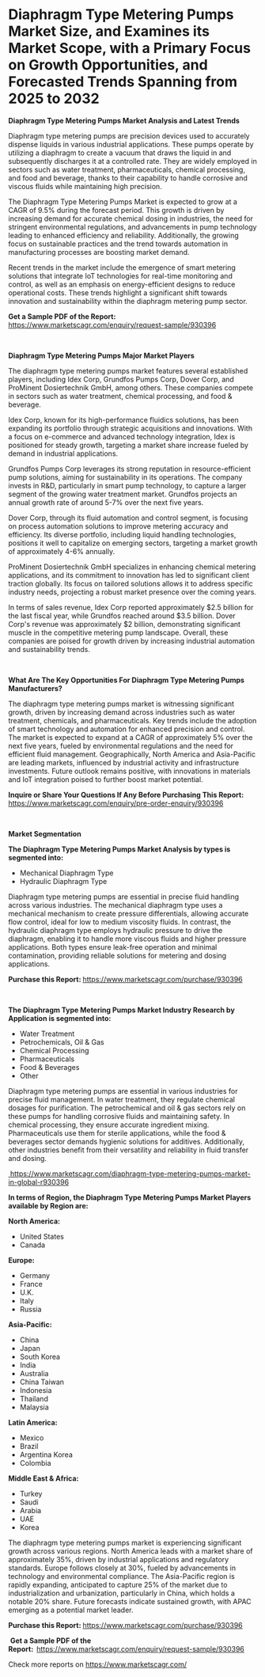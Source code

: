 <p><h1>Diaphragm Type Metering Pumps Market Size, and Examines its Market Scope, with a Primary Focus on Growth Opportunities, and Forecasted Trends Spanning from 2025 to 2032</h1></p><p><strong>Diaphragm Type Metering Pumps Market Analysis and Latest Trends</strong></p>
<p><p>Diaphragm type metering pumps are precision devices used to accurately dispense liquids in various industrial applications. These pumps operate by utilizing a diaphragm to create a vacuum that draws the liquid in and subsequently discharges it at a controlled rate. They are widely employed in sectors such as water treatment, pharmaceuticals, chemical processing, and food and beverage, thanks to their capability to handle corrosive and viscous fluids while maintaining high precision.</p><p>The Diaphragm Type Metering Pumps Market is expected to grow at a CAGR of 9.5% during the forecast period. This growth is driven by increasing demand for accurate chemical dosing in industries, the need for stringent environmental regulations, and advancements in pump technology leading to enhanced efficiency and reliability. Additionally, the growing focus on sustainable practices and the trend towards automation in manufacturing processes are boosting market demand. </p><p>Recent trends in the market include the emergence of smart metering solutions that integrate IoT technologies for real-time monitoring and control, as well as an emphasis on energy-efficient designs to reduce operational costs. These trends highlight a significant shift towards innovation and sustainability within the diaphragm metering pump sector.</p></p>
<p><strong>Get a Sample PDF of the Report:&nbsp;</strong> <a href="https://www.marketscagr.com/enquiry/request-sample/930396?utm_campaign=2462&utm_medium=2&utm_source=Github&utm_content=ia&utm_term=21032025&utm_id=diaphragm-type-metering-pumps">https://www.marketscagr.com/enquiry/request-sample/930396</a></p>
<p>&nbsp;</p>
<p><strong>Diaphragm Type Metering Pumps Major Market Players</strong></p>
<p><p>The diaphragm type metering pumps market features several established players, including Idex Corp, Grundfos Pumps Corp, Dover Corp, and ProMinent Dosiertechnik GmbH, among others. These companies compete in sectors such as water treatment, chemical processing, and food & beverage.</p><p>Idex Corp, known for its high-performance fluidics solutions, has been expanding its portfolio through strategic acquisitions and innovations. With a focus on e-commerce and advanced technology integration, Idex is positioned for steady growth, targeting a market share increase fueled by demand in industrial applications.</p><p>Grundfos Pumps Corp leverages its strong reputation in resource-efficient pump solutions, aiming for sustainability in its operations. The company invests in R&D, particularly in smart pump technology, to capture a larger segment of the growing water treatment market. Grundfos projects an annual growth rate of around 5-7% over the next five years.</p><p>Dover Corp, through its fluid automation and control segment, is focusing on process automation solutions to improve metering accuracy and efficiency. Its diverse portfolio, including liquid handling technologies, positions it well to capitalize on emerging sectors, targeting a market growth of approximately 4-6% annually.</p><p>ProMinent Dosiertechnik GmbH specializes in enhancing chemical metering applications, and its commitment to innovation has led to significant client traction globally. Its focus on tailored solutions allows it to address specific industry needs, projecting a robust market presence over the coming years.</p><p>In terms of sales revenue, Idex Corp reported approximately $2.5 billion for the last fiscal year, while Grundfos reached around $3.5 billion. Dover Corp's revenue was approximately $2 billion, demonstrating significant muscle in the competitive metering pump landscape. Overall, these companies are poised for growth driven by increasing industrial automation and sustainability trends.</p></p>
<p>&nbsp;</p>
<p><strong>What Are The Key Opportunities For Diaphragm Type Metering Pumps Manufacturers?</strong></p>
<p><p>The diaphragm type metering pumps market is witnessing significant growth, driven by increasing demand across industries such as water treatment, chemicals, and pharmaceuticals. Key trends include the adoption of smart technology and automation for enhanced precision and control. The market is expected to expand at a CAGR of approximately 5% over the next five years, fueled by environmental regulations and the need for efficient fluid management. Geographically, North America and Asia-Pacific are leading markets, influenced by industrial activity and infrastructure investments. Future outlook remains positive, with innovations in materials and IoT integration poised to further boost market potential.</p></p>
<p><strong>Inquire or Share Your Questions If Any Before Purchasing This Report:</strong> <a href="https://www.marketscagr.com/enquiry/pre-order-enquiry/930396?utm_campaign=2462&utm_medium=2&utm_source=Github&utm_content=ia&utm_term=21032025&utm_id=diaphragm-type-metering-pumps">https://www.marketscagr.com/enquiry/pre-order-enquiry/930396</a></p>
<p>&nbsp;</p>
<p><strong>Market Segmentation</strong></p>
<p><strong>The Diaphragm Type Metering Pumps Market Analysis by types is segmented into:</strong></p>
<p><ul><li>Mechanical Diaphragm Type</li><li>Hydraulic Diaphragm Type</li></ul></p>
<p><p>Diaphragm type metering pumps are essential in precise fluid handling across various industries. The mechanical diaphragm type uses a mechanical mechanism to create pressure differentials, allowing accurate flow control, ideal for low to medium viscosity fluids. In contrast, the hydraulic diaphragm type employs hydraulic pressure to drive the diaphragm, enabling it to handle more viscous fluids and higher pressure applications. Both types ensure leak-free operation and minimal contamination, providing reliable solutions for metering and dosing applications.</p></p>
<p><strong>Purchase this Report:&nbsp;</strong><a href="https://www.marketscagr.com/purchase/930396?utm_campaign=2462&utm_medium=2&utm_source=Github&utm_content=ia&utm_term=21032025&utm_id=diaphragm-type-metering-pumps">https://www.marketscagr.com/purchase/930396</a></p>
<p>&nbsp;</p>
<p><strong>The Diaphragm Type Metering Pumps Market Industry Research by Application is segmented into:</strong></p>
<p><ul><li>Water Treatment</li><li>Petrochemicals, Oil & Gas</li><li>Chemical Processing</li><li>Pharmaceuticals</li><li>Food & Beverages</li><li>Other</li></ul></p>
<p><p>Diaphragm type metering pumps are essential in various industries for precise fluid management. In water treatment, they regulate chemical dosages for purification. The petrochemical and oil & gas sectors rely on these pumps for handling corrosive fluids and maintaining safety. In chemical processing, they ensure accurate ingredient mixing. Pharmaceuticals use them for sterile applications, while the food & beverages sector demands hygienic solutions for additives. Additionally, other industries benefit from their versatility and reliability in fluid transfer and dosing.</p></p>
<p><a href="https://www.marketscagr.com/diaphragm-type-metering-pumps-market-in-global-r930396?utm_campaign=2462&utm_medium=2&utm_source=Github&utm_content=ia&utm_term=21032025&utm_id=diaphragm-type-metering-pumps">&nbsp;https://www.marketscagr.com/diaphragm-type-metering-pumps-market-in-global-r930396</a></p>
<p><strong>In terms of Region, the Diaphragm Type Metering Pumps Market Players available by Region are:</strong></p>
<p>
    <p> <strong> North America: </strong>
        <ul>
            <li>United States</li>
            <li>Canada</li>
        </ul>
        </p> 
    <p> <strong> Europe: </strong>
        <ul>
            <li>Germany</li>
            <li>France</li>
            <li>U.K.</li>
            <li>Italy</li>
            <li>Russia</li>
        </ul>
        </p> 
    <p> <strong> Asia-Pacific: </strong>
        <ul>
            <li>China</li>
            <li>Japan</li>
            <li>South Korea</li>
            <li>India</li>
            <li>Australia</li>
            <li>China Taiwan</li>
            <li>Indonesia</li>
            <li>Thailand</li>
            <li>Malaysia</li>
        </ul>
        </p> 
    <p> <strong> Latin America: </strong>
        <ul>
            <li>Mexico</li>
            <li>Brazil</li>
            <li>Argentina Korea</li>
            <li>Colombia</li>
        </ul>
        </p> 
    <p> <strong> Middle East & Africa: </strong>
        <ul>
            <li>Turkey</li>
            <li>Saudi</li>
            <li>Arabia</li>
            <li>UAE</li>
            <li>Korea</li>
        </ul>
    </p>
    </p>
<p><p>The diaphragm type metering pumps market is experiencing significant growth across various regions. North America leads with a market share of approximately 35%, driven by industrial applications and regulatory standards. Europe follows closely at 30%, fueled by advancements in technology and environmental compliance. The Asia-Pacific region is rapidly expanding, anticipated to capture 25% of the market due to industrialization and urbanization, particularly in China, which holds a notable 20% share. Future forecasts indicate sustained growth, with APAC emerging as a potential market leader.</p></p>
<p><strong>Purchase this Report: </strong><a href="https://www.marketscagr.com/purchase/930396?utm_campaign=2462&utm_medium=2&utm_source=Github&utm_content=ia&utm_term=21032025&utm_id=diaphragm-type-metering-pumps">https://www.marketscagr.com/purchase/930396</a></p>
<p>&nbsp;<strong>Get a Sample PDF of the Report:&nbsp;&nbsp;</strong><a href="https://www.marketscagr.com/enquiry/request-sample/930396?utm_campaign=2462&utm_medium=2&utm_source=Github&utm_content=ia&utm_term=21032025&utm_id=diaphragm-type-metering-pumps">https://www.marketscagr.com/enquiry/request-sample/930396</a></p>
<p><strong></strong></p>
<p>Check more reports on <a href="https://www.marketscagr.com/?utm_campaign=2462&utm_medium=2&utm_source=Github&utm_content=ia&utm_term=21032025&utm_id=diaphragm-type-metering-pumps">https://www.marketscagr.com/</a></p>
